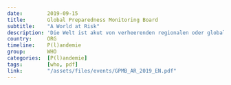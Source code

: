 ```yaml
---
date:        2019-09-15
title:       Global Preparedness Monitoring Board
subtitle:    "A World at Risk"
description: 'Die Welt ist akut von verheerenden regionalen oder globalen Krankheitsepidemien oder Pandemien bedroht, die nicht nur den Verlust von Menschenleben verursachen, sondern auch die Wirtschaft auf den Kopf stellen und ein soziales Chaos schaffen.'
country:     ORG
timeline:    P(l)andemie
group:       WHO
categories:  [P(l)andemie]
tags:        [who, pdf]
link:        "/assets/files/events/GPMB_AR_2019_EN.pdf"
---
```

<object data="{{ page.link }}" style='height:calc(100vh - 400px); width: 100%' type='application/pdf'></object>
